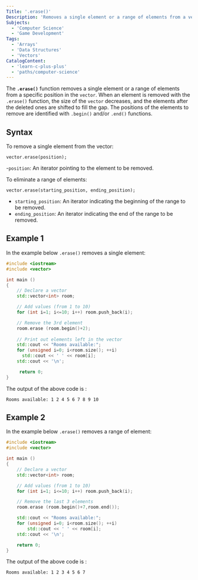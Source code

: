 ```yaml
---
Title: '.erase()'
Description: 'Removes a single element or a range of elements from a vector.'
Subjects:
  - 'Computer Science'
  - 'Game Development'
Tags:
  - 'Arrays'
  - 'Data Structures'
  - 'Vectors'
CatalogContent:
  - 'learn-c-plus-plus'
  - 'paths/computer-science'
---
```


The **`.erase()`** function removes a single element or a range of elements from a specific position in the `vector`. When an element is removed with the `.erase()` function, the size of the `vector` decreases, and the elements after the deleted ones are shifted to fill the gap. The positions of the elements to remove are identified with `.begin()` and/or `.end()` functions.

## Syntax

To remove a single element from the vector:

```  
vector.erase(position);  
```

-`position`: An iterator pointing to the element to be removed.

To eliminate a range of elements:

```
vector.erase(starting_position, ending_position);   
```
- `starting_position`: An iterator indicating the beginning of the range to be removed.
- `ending_position`: An iterator indicating the end of the range to be removed.
  
## Example 1

In the example below `.erase()` removes a single element:

```cpp
#include <iostream>
#include <vector>

int main ()
{   
    // Declare a vector
    std::vector<int> room;      

    // Add values (from 1 to 10)
    for (int i=1; i<=10; i++) room.push_back(i); 

    // Remove the 3rd element
    room.erase (room.begin()+2);  
    
    // Print out elements left in the vector
    std::cout << "Rooms available:";
    for (unsigned i=0; i<room.size(); ++i)
      std::cout << ' ' << room[i];
    std::cout << '\n';

     return 0;
}
```

The output of the above code is :

```shell
Rooms available: 1 2 4 5 6 7 8 9 10
```

## Example 2

In the example below `.erase()` removes a range of element:

```cpp
#include <iostream>
#include <vector>

int main ()
{  
    // Declare a vector  
    std::vector<int> room;      

    // Add values (from 1 to 10)
    for (int i=1; i<=10; i++) room.push_back(i); 

    // Remove the last 3 elements
    room.erase (room.begin()+7,room.end());  

    std::cout << "Rooms available:";
    for (unsigned i=0; i<room.size(); ++i)
        std::cout << ' ' << room[i];
    std::cout << '\n';

    return 0;
}
```
The output of the above code is :

```shell
Rooms available: 1 2 3 4 5 6 7
```


